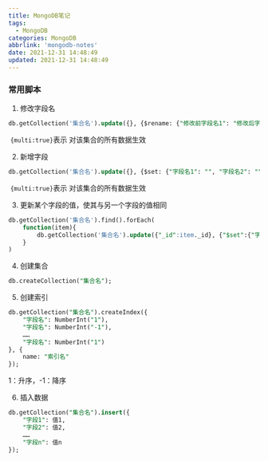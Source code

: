 ```yaml
---
title: MongoDB笔记
tags:
  - MongoDB
categories: MongoDB
abbrlink: 'mongodb-notes'
date: 2021-12-31 14:48:49
updated: 2021-12-31 14:48:49
---
```


### 常用脚本
1. 修改字段名
```sql
db.getCollection('集合名').update({}, {$rename: {"修改前字段名1": "修改后字段名1", "修改前字段名2": "修改后字段名2"...}}, {multi:true})
```
 `{multi:true}`表示 对该集合的所有数据生效

2. 新增字段
```sql
db.getCollection('集合名').update({}, {$set: {"字段名1": "", "字段名2": ""...}}, {multi:true})
```
 `{multi:true}`表示 对该集合的所有数据生效

3. 更新某个字段的值，使其与另一个字段的值相同
```sql
db.getCollection('集合名').find().forEach(
	function(item){
		db.getCollection('集合名').update({"_id":item._id}, {"$set":{"字段名A":item.字段名B}}, {})
	}
)
```

4. 创建集合
```sql
db.createCollection("集合名");
```


5. 创建索引
```sql
db.getCollection("集合名").createIndex({
    "字段名": NumberInt("1"),
    "字段名": NumberInt("-1"),
	……
    "字段名": NumberInt("1")
}, {
    name: "索引名"
});
```
1：升序，-1：降序


6. 插入数据
```sql
db.getCollection("集合名").insert({
	"字段1": 值1,
	"字段2": 值2,
	……
    "字段n": 值n
});
```